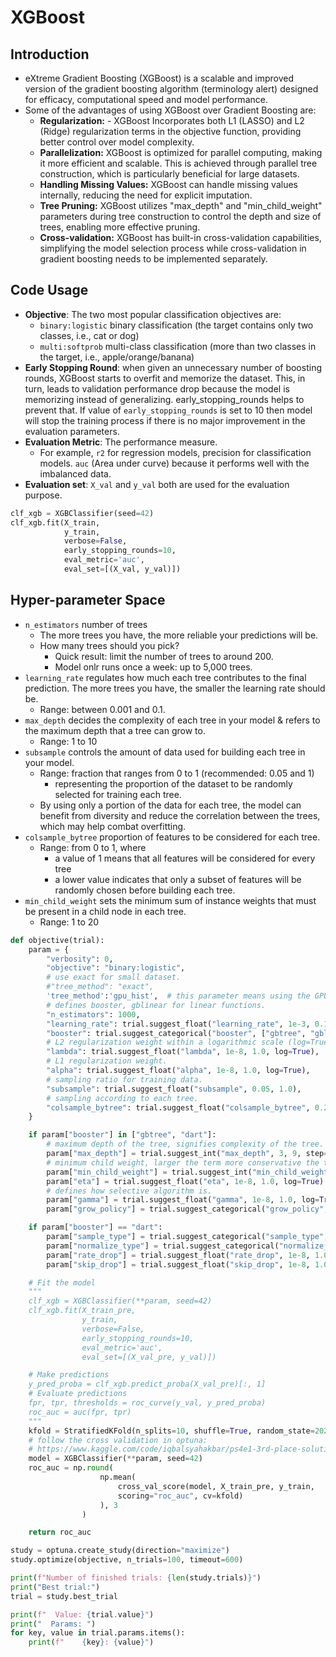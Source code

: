 # XGBoost

## Introduction

- eXtreme Gradient Boosting (XGBoost) is a scalable and improved version of the gradient boosting algorithm (terminology alert) designed for efficacy, computational speed and model performance.
- Some of the advantages of using XGBoost over Gradient Boosting are:
  - **Regularization:** - XGBoost Incorporates both L1 (LASSO) and L2 (Ridge) regularization terms in the objective function, providing better control over model complexity.
  - **Parallelization:** XGBoost is optimized for parallel computing, making it more efficient and scalable. This is achieved through parallel tree construction, which is particularly beneficial for large datasets.
  - **Handling Missing Values:** XGBoost can handle missing values internally, reducing the need for explicit imputation.
  - **Tree Pruning:** XGBoost utilizes "max_depth" and "min_child_weight" parameters during tree construction to control the depth and size of trees, enabling more effective pruning.
  - **Cross-validation:** XGBoost has built-in cross-validation capabilities, simplifying the model selection process while cross-validation in gradient boosting needs to be implemented separately.

## Code Usage

- **Objective**: The two most popular classification objectives are:
  - `binary:logistic` binary classification (the target contains only two classes, i.e., cat or dog)
  - `multi:softprob` multi-class classification (more than two classes in the target, i.e., apple/orange/banana)
- **Early Stopping Round**: when given an unnecessary number of boosting rounds, XGBoost starts to overfit and memorize the dataset. This, in turn, leads to validation performance drop because the model is memorizing instead of generalizing. early_stopping_rounds helps to prevent that.
  If value of `early_stopping_rounds` is set to 10 then model will stop the training process if there is no major improvement in the evaluation parameters.
- **Evaluation Metric**: The performance measure.
  - For example, `r2` for regression models, precision for classification models. `auc` (Area under curve) because it performs well with the imbalanced data.
- **Evaluation set**: `X_val` and `y_val` both are used for the evaluation purpose.

```Python
clf_xgb = XGBClassifier(seed=42)
clf_xgb.fit(X_train,
            y_train,
            verbose=False,
            early_stopping_rounds=10,
            eval_metric='auc',
            eval_set=[(X_val, y_val)])
```

## Hyper-parameter Space

- `n_estimators` number of trees
  - The more trees you have, the more reliable your predictions will be.
  - How many trees should you pick?
    - Quick result: limit the number of trees to around 200.
    - Model onlr runs once a week: up to 5,000 trees.
- `learning_rate` regulates how much each tree contributes to the final prediction. The more trees you have, the smaller the learning rate should be.
  - Range: between 0.001 and 0.1.
- `max_depth` decides the complexity of each tree in your model & refers to the maximum depth that a tree can grow to.
  - Range: 1 to 10
- `subsample` controls the amount of data used for building each tree in your model.
  - Range: fraction that ranges from 0 to 1 (recommended: 0.05 and 1)
    - representing the proportion of the dataset to be randomly selected for training each tree.
  - By using only a portion of the data for each tree, the model can benefit from diversity and reduce the correlation between the trees, which may help combat overfitting.
- `colsample_bytree` proportion of features to be considered for each tree.
  - Range: from 0 to 1, where
    - a value of 1 means that all features will be considered for every tree
    - a lower value indicates that only a subset of features will be randomly chosen before building each tree.
- `min_child_weight` sets the minimum sum of instance weights that must be present in a child node in each tree.
  - Range: 1 to 20

```Python
def objective(trial):
    param = {
        "verbosity": 0,
        "objective": "binary:logistic",
        # use exact for small dataset.
        #"tree_method": "exact",
        'tree_method':'gpu_hist',  # this parameter means using the GPU when training our model to speedup the training process
        # defines booster, gblinear for linear functions.
        "n_estimators": 1000,
        "learning_rate": trial.suggest_float("learning_rate", 1e-3, 0.1, log=True),
        "booster": trial.suggest_categorical("booster", ["gbtree", "gblinear", "dart"]),
        # L2 regularization weight within a logarithmic scale (log=True)
        "lambda": trial.suggest_float("lambda", 1e-8, 1.0, log=True),
        # L1 regularization weight.
        "alpha": trial.suggest_float("alpha", 1e-8, 1.0, log=True),
        # sampling ratio for training data.
        "subsample": trial.suggest_float("subsample", 0.05, 1.0),
        # sampling according to each tree.
        "colsample_bytree": trial.suggest_float("colsample_bytree", 0.2, 1.0),
    }

    if param["booster"] in ["gbtree", "dart"]:
        # maximum depth of the tree, signifies complexity of the tree.
        param["max_depth"] = trial.suggest_int("max_depth", 3, 9, step=2)
        # minimum child weight, larger the term more conservative the tree.
        param["min_child_weight"] = trial.suggest_int("min_child_weight", 2, 10)
        param["eta"] = trial.suggest_float("eta", 1e-8, 1.0, log=True)
        # defines how selective algorithm is.
        param["gamma"] = trial.suggest_float("gamma", 1e-8, 1.0, log=True)
        param["grow_policy"] = trial.suggest_categorical("grow_policy", ["depthwise", "lossguide"])

    if param["booster"] == "dart":
        param["sample_type"] = trial.suggest_categorical("sample_type", ["uniform", "weighted"])
        param["normalize_type"] = trial.suggest_categorical("normalize_type", ["tree", "forest"])
        param["rate_drop"] = trial.suggest_float("rate_drop", 1e-8, 1.0, log=True)
        param["skip_drop"] = trial.suggest_float("skip_drop", 1e-8, 1.0, log=True)

    # Fit the model
    """
    clf_xgb = XGBClassifier(**param, seed=42)
    clf_xgb.fit(X_train_pre,
                y_train,
                verbose=False,
                early_stopping_rounds=10,
                eval_metric='auc',
                eval_set=[(X_val_pre, y_val)])

    # Make predictions
    y_pred_proba = clf_xgb.predict_proba(X_val_pre)[:, 1]
    # Evaluate predictions
    fpr, tpr, thresholds = roc_curve(y_val, y_pred_proba)
    roc_auc = auc(fpr, tpr)
    """
    kfold = StratifiedKFold(n_splits=10, shuffle=True, random_state=2024)
    # follow the cross validation in optuna:
    # https://www.kaggle.com/code/iqbalsyahakbar/ps4e1-3rd-place-solution#CatBoost
    model = XGBClassifier(**param, seed=42)
    roc_auc = np.round(
                    np.mean(
                        cross_val_score(model, X_train_pre, y_train,
                        scoring="roc_auc", cv=kfold)
                    ), 3
                )

    return roc_auc

study = optuna.create_study(direction="maximize")
study.optimize(objective, n_trials=100, timeout=600)

print(f"Number of finished trials: {len(study.trials)}")
print("Best trial:")
trial = study.best_trial

print(f"  Value: {trial.value}")
print("  Params: ")
for key, value in trial.params.items():
    print(f"    {key}: {value}")

```
